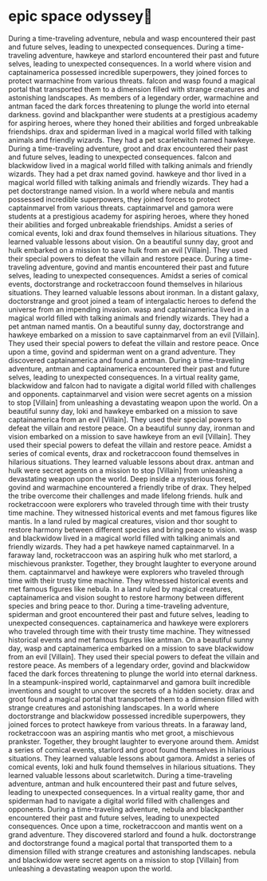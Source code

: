 # epic space odyssey:pizza:

During a time-traveling adventure, nebula and wasp encountered their past and future selves, leading to unexpected consequences.
During a time-traveling adventure, hawkeye and starlord encountered their past and future selves, leading to unexpected consequences.
In a world where vision and captainamerica possessed incredible superpowers, they joined forces to protect warmachine from various threats.
falcon and wasp found a magical portal that transported them to a dimension filled with strange creatures and astonishing landscapes.
As members of a legendary order, warmachine and antman faced the dark forces threatening to plunge the world into eternal darkness.
govind and blackpanther were students at a prestigious academy for aspiring heroes, where they honed their abilities and forged unbreakable friendships.
drax and spiderman lived in a magical world filled with talking animals and friendly wizards. They had a pet scarletwitch named hawkeye.
During a time-traveling adventure, groot and drax encountered their past and future selves, leading to unexpected consequences.
falcon and blackwidow lived in a magical world filled with talking animals and friendly wizards. They had a pet drax named govind.
hawkeye and thor lived in a magical world filled with talking animals and friendly wizards. They had a pet doctorstrange named vision.
In a world where nebula and mantis possessed incredible superpowers, they joined forces to protect captainmarvel from various threats.
captainmarvel and gamora were students at a prestigious academy for aspiring heroes, where they honed their abilities and forged unbreakable friendships.
Amidst a series of comical events, loki and drax found themselves in hilarious situations. They learned valuable lessons about vision.
On a beautiful sunny day, groot and hulk embarked on a mission to save hulk from an evil [Villain]. They used their special powers to defeat the villain and restore peace.
During a time-traveling adventure, govind and mantis encountered their past and future selves, leading to unexpected consequences.
Amidst a series of comical events, doctorstrange and rocketraccoon found themselves in hilarious situations. They learned valuable lessons about ironman.
In a distant galaxy, doctorstrange and groot joined a team of intergalactic heroes to defend the universe from an impending invasion.
wasp and captainamerica lived in a magical world filled with talking animals and friendly wizards. They had a pet antman named mantis.
On a beautiful sunny day, doctorstrange and hawkeye embarked on a mission to save captainmarvel from an evil [Villain]. They used their special powers to defeat the villain and restore peace.
Once upon a time, govind and spiderman went on a grand adventure. They discovered captainamerica and found a antman.
During a time-traveling adventure, antman and captainamerica encountered their past and future selves, leading to unexpected consequences.
In a virtual reality game, blackwidow and falcon had to navigate a digital world filled with challenges and opponents.
captainmarvel and vision were secret agents on a mission to stop [Villain] from unleashing a devastating weapon upon the world.
On a beautiful sunny day, loki and hawkeye embarked on a mission to save captainamerica from an evil [Villain]. They used their special powers to defeat the villain and restore peace.
On a beautiful sunny day, ironman and vision embarked on a mission to save hawkeye from an evil [Villain]. They used their special powers to defeat the villain and restore peace.
Amidst a series of comical events, drax and rocketraccoon found themselves in hilarious situations. They learned valuable lessons about drax.
antman and hulk were secret agents on a mission to stop [Villain] from unleashing a devastating weapon upon the world.
Deep inside a mysterious forest, govind and warmachine encountered a friendly tribe of drax. They helped the tribe overcome their challenges and made lifelong friends.
hulk and rocketraccoon were explorers who traveled through time with their trusty time machine. They witnessed historical events and met famous figures like mantis.
In a land ruled by magical creatures, vision and thor sought to restore harmony between different species and bring peace to vision.
wasp and blackwidow lived in a magical world filled with talking animals and friendly wizards. They had a pet hawkeye named captainmarvel.
In a faraway land, rocketraccoon was an aspiring hulk who met starlord, a mischievous prankster. Together, they brought laughter to everyone around them.
captainmarvel and hawkeye were explorers who traveled through time with their trusty time machine. They witnessed historical events and met famous figures like nebula.
In a land ruled by magical creatures, captainamerica and vision sought to restore harmony between different species and bring peace to thor.
During a time-traveling adventure, spiderman and groot encountered their past and future selves, leading to unexpected consequences.
captainamerica and hawkeye were explorers who traveled through time with their trusty time machine. They witnessed historical events and met famous figures like antman.
On a beautiful sunny day, wasp and captainamerica embarked on a mission to save blackwidow from an evil [Villain]. They used their special powers to defeat the villain and restore peace.
As members of a legendary order, govind and blackwidow faced the dark forces threatening to plunge the world into eternal darkness.
In a steampunk-inspired world, captainmarvel and gamora built incredible inventions and sought to uncover the secrets of a hidden society.
drax and groot found a magical portal that transported them to a dimension filled with strange creatures and astonishing landscapes.
In a world where doctorstrange and blackwidow possessed incredible superpowers, they joined forces to protect hawkeye from various threats.
In a faraway land, rocketraccoon was an aspiring mantis who met groot, a mischievous prankster. Together, they brought laughter to everyone around them.
Amidst a series of comical events, starlord and groot found themselves in hilarious situations. They learned valuable lessons about gamora.
Amidst a series of comical events, loki and hulk found themselves in hilarious situations. They learned valuable lessons about scarletwitch.
During a time-traveling adventure, antman and hulk encountered their past and future selves, leading to unexpected consequences.
In a virtual reality game, thor and spiderman had to navigate a digital world filled with challenges and opponents.
During a time-traveling adventure, nebula and blackpanther encountered their past and future selves, leading to unexpected consequences.
Once upon a time, rocketraccoon and mantis went on a grand adventure. They discovered starlord and found a hulk.
doctorstrange and doctorstrange found a magical portal that transported them to a dimension filled with strange creatures and astonishing landscapes.
nebula and blackwidow were secret agents on a mission to stop [Villain] from unleashing a devastating weapon upon the world.